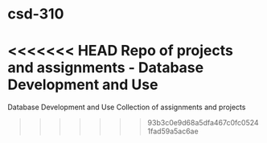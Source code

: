 # csd-310
<<<<<<< HEAD
Repo of projects and assignments - Database Development and Use
=======
Database Development and Use
Collection of assignments and projects

>>>>>>> 93b3c0e9d68a5dfa467c0fc05241fad59a5ac6ae
